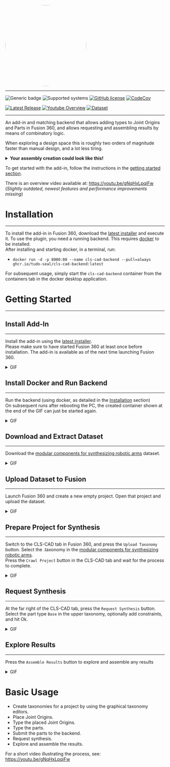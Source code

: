 <kbd><img src="https://github.com/tudo-seal/CLS-CAD/raw/main/applications/cls-cad-fusion-plugin/resources/vectors/clscad.svg" width="256" height="256" style="border-radius:50%"></kbd>

---

![Generic badge](https://img.shields.io/badge/python-fusion360%20|%203.10%20|%203.11-informational.svg?style=for-the-badge)
![Supported systems](https://img.shields.io/badge/os-windows-informational.svg?style=for-the-badge)
[![GitHub license](https://img.shields.io/github/license/tudo-seal/CLS-CAD?style=for-the-badge)](https://github.com/tudo-seal/CLS-CAD/blob/main/LICENSE)
[![CodeCov](https://img.shields.io/codecov/c/gh/tudo-seal/CLS-CAD/badge.svg?style=for-the-badge)](https://codecov.io/gh/tudo-seal/CLS-CAD)

[![Latest Release](https://img.shields.io/github/v/release/tudo-seal/CLS-CAD.svg?style=for-the-badge)](https://github.com/tudo-seal/CLS-CAD/releases/latest/download/cls-cad-fusion-plugin.msi)
[![Youtube Overview](https://img.shields.io/badge/YouTube-Overview-informational?style=for-the-badge)](https://youtu.be/gNqHxLpqiFw)
[![Dataset](https://img.shields.io/badge/dataset-zenodo.10051244-blue?style=for-the-badge)](https://doi.org/10.5281/zenodo.10051244)

<!---[![Issues](https://img.shields.io/github/issues/tudo-seal/CLS-CAD)](https://github.com/tudo-seal/CLS-CAD/issues)-->

---

An add-in and matching backend that allows adding types to Joint Origins and Parts in Fusion 360, and allows requesting and assembling results by means of combinatory logic.

When exploring a design space this is roughly two orders of magnitude faster than manual design, and a lot less tiring.

<details>
<summary><b>Your assembly creation could look like this!</b></summary>

![](docs/images/demo.gif)

</details>

To get started with the add-in, follow the instructions in the [getting started section](#getting-started).

There is an overview video available at: https://youtu.be/gNqHxLpqiFw <br>
(_Slightly outdated, newest features and performance improvements missing_)

# Installation

---

To install the add-in in Fusion 360, download the [latest installer](https://github.com/tudo-seal/CLS-CAD/releases/download/latest/cls-cad-fusion-plugin.msi) and execute it.
To use the plugin, you need a running backend.
This requires [docker](https://docs.docker.com/desktop/install/windows-install/) to be installed.
<br>
After installing and starting docker, in a terminal, run:

- `docker run -d -p 8000:80 --name cls-cad-backend --pull=always ghcr.io/tudo-seal/cls-cad-backend:latest`

For subsequent usage, simply start the `cls-cad-backend` container from the containers tab in the docker desktop application.

# Getting Started

---

## Install Add-In

---

Install the add-in using the [latest installer](https://github.com/tudo-seal/CLS-CAD/releases/download/latest/cls-cad-fusion-plugin.msi).
<br>
Please make sure to have started Fusion 360 at least once before installation. The add-in is available as of the next time launching Fusion 360.

<details>
<summary>GIF</summary>

![](docs/images/install-addin.gif)

</details>

## Install Docker and Run Backend

---

Run the backend (using docker, as detailed in the [Installation](#installation) section)
<br>
On subsequent runs after rebooting the PC, the created container shown at the end of the GIF can just be started again.

<details>
<summary>GIF</summary>

![](docs/images/install-docker.gif)

</details>

## Download and Extract Dataset

---

Download the [modular components for synthesizing robotic arms](https://doi.org/10.5281/zenodo.10051244) dataset.

<details>
<summary>GIF</summary>

![](docs/images/obtain-dataset.gif)

</details>

## Upload Dataset to Fusion

---

Launch Fusion 360 and create a new empty project. Open that project and upload the dataset.

<details>
<summary>GIF</summary>

![](docs/images/upload-dataset.gif)

</details>

## Prepare Project for Synthesis

---

Switch to the CLS-CAD tab in Fusion 360, and press the `Upload Taxonomy` button. Select the .taxonomy in the [modular components for synthesizing robotic arms](https://doi.org/10.5281/zenodo.10051244).
<br>
Press the `Crawl Project` button in the CLS-CAD tab and wait for the process to complete.

<details>
<summary>GIF</summary>

![](docs/images/crawl-project.gif)

</details>

## Request Synthesis

---

At the far right of the CLS-CAD tab, press the `Request Synthesis` button.
<br>
Select the part type `Base` in the upper taxonomy, optionally add constraints, and hit Ok.

<details>
<summary>GIF</summary>

![](docs/images/request-synthesis.gif)

</details>

## Explore Results

---

Press the `Assemble Results` button to explore and assemble any results

<details>
<summary>GIF</summary>

![](docs/images/assemble-result.gif)

</details>

# Basic Usage

- Create taxonomies for a project by using the graphical taxonomy editors.
- Place Joint Origins.
- Type the placed Joint Origins.
- Type the parts.
- Submit the parts to the backend.
- Request synthesis.
- Explore and assemble the results.

For a short video illustrating the process, see: https://youtu.be/gNqHxLpqiFw
